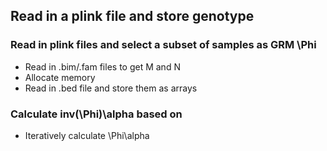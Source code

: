 
## Read in a plink file and store genotype

### Read in plink files and select a subset of samples as GRM \Phi

* Read in .bim/.fam files to get M and N
* Allocate memory
* Read in .bed file and store them as arrays

### Calculate inv(\Phi)\alpha based on 

* Iteratively calculate \Phi\alpha

